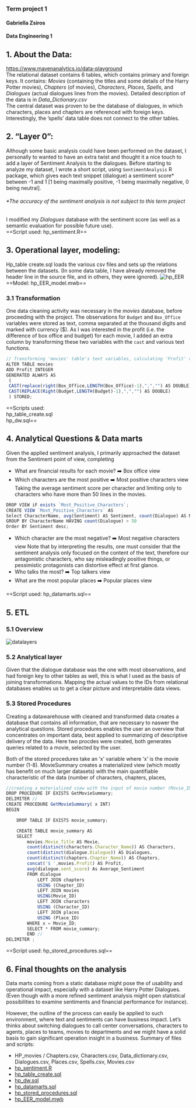 ### Term project 1
#### Gabriella Zsiros
#### Data Engineering 1 

## 1. About the Data:
https://www.mavenanalytics.io/data-playground  
The relational dataset contains 6 tables, which contains primary and foreign keys. It contains: *Movies* (containing the titles and some details of the Harry Potter movies), *Chapters* (of movies), *Characters*, *Places*, *Spells*, and *Dialogues* (actual dialogues lines from the movies). Detailed description of the data is in *Data_Dictionary.csv*  
The central dataset was proven to be the database of dialogues, in which characters, places and chapters are referenced with foreign keys. Interestingly, the ’spells’ data table does not connect to the other tables.  
## 2. “Layer 0”:
Although some basic analysis could have been performed on the dataset, I personally to wanted to have an extra twist and thought it a nice touch to add a layer of Sentiment Analysis to the dialogues. 
Before starting to analyze my dataset, I wrote a short script, using `SentimentAnalysis` R package, which gives each text snippet (dialogue) a sentiment score* between -1 and 1 [1 being maximally positive, -1 being maximally negative, 0 being neutral].   
  
###### *The accuracy of the sentiment analysis is not subject to this term project
I modified my *Dialogues* database with the sentiment score (as well as a semantic evaluation for possible future use).  
==Script used: hp_sentiment.R==
## 3. Operational layer, modeling: 
Hp_table create.sql loads the various csv files and sets up the relations between the datasets. (In some data table, I have already removed the header line in the source file, and in others, they were ignored). 
![hp_EER](https://github.com/gabizsiros/DE1/blob/main/Term1/hp_eer.jpg)  
==Model: hp_EER_model.mwb==
### 3.1 Transformation
One data cleaning activity was necessary in the *movies* database, before proceeding with the project. The observations for `Budget` and `Box_Office` variables were stored as text, comma separated at the thousand digits and marked with currency ($). As I was interested in the profit (i.e. the difference of box office and budget) for each movie, I added an extra column by transforming these two variables with the `cast` and various text functions.
``` js
// Transforming 'movies' table's text variables, calculating 'Profit' column
ALTER TABLE movies
ADD Profit INTEGER
GENERATED ALWAYS AS
 (
 CAST(replace(right(Box_Office,LENGTH(Box_Office)-1),",","") AS DOUBLE) - 
 CAST(REPLACE(Right(Budget,LENGTH(Budget)-1),",","") AS DOUBLE)
 ) STORED;
```

==Scripts used:  
hp_table_create.sql  
hp_dw.sql==

## 4. Analytical Questions & Data marts
Given the applied sentiment analysis, I primarily approached the dataset from the Sentiment point of view, completing
- What are financial results for each movie? :arrow_right: Box office view
- Which characters are the most positive :arrow_right: Most positive characters view
Taking the average sentiment score per character and limiting only to characters who have more than 50 lines in the movies. 
``` js
DROP VIEW iF exists `Most_Positive_Characters`;
CREATE VIEW `Most_Positive_Characters` AS
Select CharacterName, avg(Sentiment) AS Sentiment, count(Dialogue) AS Number_of_Dialogues FROM dialogue_analyse
GROUP BY CharacterName HAVING count(Dialogue) > 50
Order BY Sentiment desc;
```
- Which character are the most negative? :arrow_right: Most negative characters view
Note that by interpreting the results, one must consider that the sentiment analysis only focused on the content of the text, therefore our antagonistic characters, who say misleadingly positive things, or pessimistic protagonists can distortive effect at first glance. 
- Who talks the most? :arrow_right: Top talkers view
- What are the most popular places :arrow_right: Popular places view

==Script used: hp_datamarts.sql==
## 5. ETL

### 5.1 Overview

![datalayers](https://github.com/gabizsiros/DE1/blob/main/Term1/hp_datalayers.jpg)
 

### 5.2 Analytical layer
Given that the dialogue database was the one with most observations, and had foreign key to other tables as well, this is what I used as the basis of joining transformations. Mapping the actual values to the IDs from relational databases enables us to get a clear picture and interpretable data views. 

### 5.3 Stored Procedures 

Creating a datawarehouse with cleaned and transformed data creates a database that contains all information, that are necessary to naswer the analytical questions. Stored procedures enables the user an overview that concentrates on important data, best applied to summarizing of descriptive delivery of the data. Here two procdes were created, both generates queries related to a movie, selected by the user. 

Both of the stored procedures take an ‘x’ variable where ‘x’ is the movie number (1-8). MovieSummary creates a materialized view (which mostly has benefit on much larger datasets) with the main quantifiable characteristic of the data (number of characters, chapters, places, 

``` js
//creating a materialized view with the input of movie number (Movie_ID)
DROP PROCEDURE IF EXISTS GetMovieSummary;
DELIMITER //
CREATE PROCEDURE GetMovieSummary( x INT)
BEGIN

	DROP TABLE IF EXISTS movie_summary;

	CREATE TABLE movie_summary AS
	SELECT
		movies.Movie_Title AS Movie,
		count(distinct(characters.Character_Name)) AS Characters, 
		count(distinct(dialogue.Dialogue)) AS Dialogues, 
		count(distinct(chapters.Chapter_Name)) AS Chapters,
		concat('$ ',movies.Profit) AS Profit,
		avg(dialogue.sent_score) As Average_Sentiment
		FROM dialogue
			LEFT JOIN chapters
			USING (Chapter_ID)
			LEFT JOIN movies
			USING(Movie_ID)
			LEFT JOIN characters
			USING (Character_ID)
			LEFT JOIN places
			USING (Place_ID)
		WHERE x = Movie_ID;
        SELECT * FROM movie_summary;
        END //
DELIMITER ;
```

==Script used: hp_stored_procedures.sql==
## 6. Final thoughts on the analysis
Data marts coming from a static database might pose the of usability and operational impact, especially with a dataset like Harry Potter Dialogues. (Even though with a more refined sentiment analysis might open statistical possibilities to examine sentiments and financial performance for instance).  
   
However, the outline of the process can easily be applied to such environment, where text and sentiments can have business impact. Let’s thinks about switching dialogues to call center conversations, characters to agents, places to teams, movies to departments and we might have a solid basis to gain significant operation insight in a business. 
Summary of files and scripts:
+ HP_movies / Chapters.csv, Characters.csv, Data_dictionary.csv, Dialogues.csv, Places.csv, Spells.csv, Movies.csv
+ [hp_sentiment.R](https://github.com/gabizsiros/DE1/blob/main/Term1/hp_sentiment.R)
+ [hp_table_create.sql](https://github.com/gabizsiros/DE1/blob/main/Term1/hp_table_create.sql)
+ [hp_dw.sql](https://github.com/gabizsiros/DE1/blob/main/Term1/hp_dw.sql)
+ [hp_datamarts.sql](https://github.com/gabizsiros/DE1/blob/main/Term1/hp_datamarts.sql)
+ [hp_stored_procedures.sql](https://github.com/gabizsiros/DE1/blob/main/Term1/hp_stored_procedures.sql)
+ [hp_EER_model.mwb](https://github.com/gabizsiros/DE1/blob/main/Term1/hp_EER_model.mwb)

